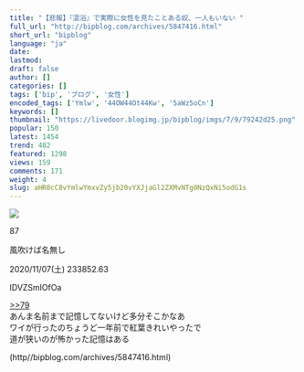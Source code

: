 ```yaml
---
title: "【悲報】『混浴』で実際に女性を見たことある奴、一人もいない "
full_url: "http://bipblog.com/archives/5847416.html"
short_url: "bipblog"
language: "ja"
date: 
lastmod: 
draft: false
author: []
categories: []
tags: ['bip', 'ブログ', '女性']
encoded_tags: ['Ymlw', '44OW44Ot44Kw', '5aWz5oCn']
keywords: []
thumbnail: "https://livedoor.blogimg.jp/bipblog/imgs/7/9/79242d25.png"
popular: 150
latest: 1454
trend: 482
featured: 1298
views: 159
comments: 171
weight: 4
slug: aHR0cC8vYmlwYmxvZy5jb20vYXJjaGl2ZXMvNTg0NzQxNi5odG1s
---
```


![](https://livedoor.blogimg.jp/bipblog/imgs/7/9/79242d25.png)

<div><p class='ent_header' id='res_87'><p class='ent_num'>87</p> <p class='ent_name'>風吹けば名無し</p> <p class='ent_data'>2020/11/07(土) 233852.63</p> <p class='ent_id'>IDVZSmlOfOa</p></p><p class='ent_body_p ent_kyocho '> <a href='#res_79'>>>79</a><br> あんま名前まで記憶してないけど多分そこかなあ<br> ワイが行ったのちょうど一年前で紅葉きれいやったで<br> 道が狭いのが怖かった記憶はある </p></div>

(http//bipblog.com/archives/5847416.html)
